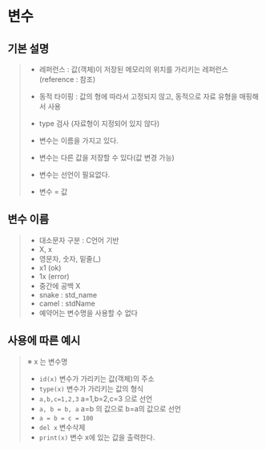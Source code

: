 # 변수

## 기본 설명

>* 레퍼런스 : 값(객체)이 저장된 메모리의 위치를 가리키는
> 레퍼런스(reference : 참조)
>
>
>
>* 동적 타이핑 : 값의 형에 따라서 고정되지 않고, 동적으로 자료 유형을 매핑해서 사용
>
>* type 검사 (자료형이 지정되어 있지 않다)
>
>* 변수는 이름을 가지고 있다.
>
>* 변수는 다른 값을 저장할 수 있다(값 변경 가능)
>
>* 변수는 선언이 필요없다.
>
>*  변수 = 값
>  


## 변수 이름
>* 대소문자 구분 : C언어 기반
> * X, x
>* 영문자, 숫자, 밑줄(_)
>  * x1 (ok)
>  * 1x (error)
>* 중간에 공백 X
>* snake : std_name
>* camel : stdName
>* 예약어는 변수명을 사용할 수 없다


## 사용에 따른 예시 

> ※ x 는 변수명
>
> * `id(x)`  변수가 가리키는 값(객체)의 주소
>* `type(x)`  변수가 가리키는 값의 형식
> * `a,b,c=1,2,3`  a=1,b=2,c=3 으로 선언
>* `a, b = b, a`  a=b 의 값으로 b=a의 값으로 선언
> * `a = b = c = 100 `  
>* `del x` 변수삭제
> * `print(x)` 변수 x에 있는 값을 출력한다.
>
